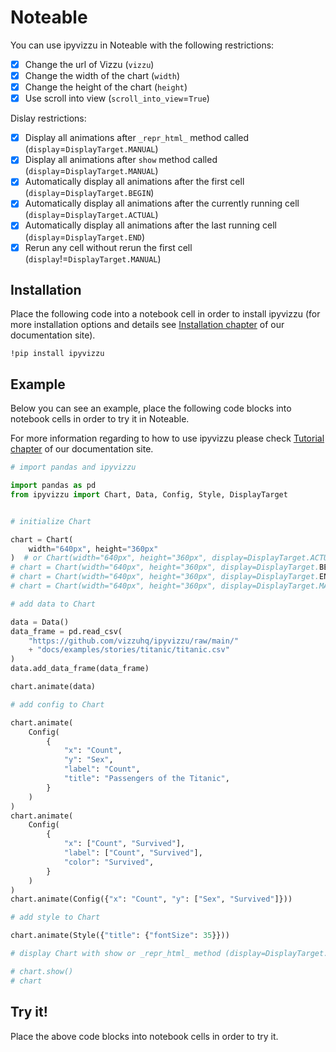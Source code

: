 # Noteable

You can use ipyvizzu in Noteable with the following restrictions:

- [x] Change the url of Vizzu (`vizzu`)
- [x] Change the width of the chart (`width`)
- [x] Change the height of the chart (`height`)
- [x] Use scroll into view (`scroll_into_view`=`True`)

Dislay restrictions:

- [x] Display all animations after `_repr_html_` method called
  (`display`=`DisplayTarget.MANUAL`)
- [x] Display all animations after `show` method called
  (`display`=`DisplayTarget.MANUAL`)
- [x] Automatically display all animations after the first cell
  (`display`=`DisplayTarget.BEGIN`)
- [x] Automatically display all animations after the currently running cell
  (`display`=`DisplayTarget.ACTUAL`)
- [x] Automatically display all animations after the last running cell
  (`display`=`DisplayTarget.END`)
- [x] Rerun any cell without rerun the first cell
  (`display`!=`DisplayTarget.MANUAL`)

## Installation

Place the following code into a notebook cell in order to install ipyvizzu (for
more installation options and details see
[Installation chapter](../../installation.md) of our documentation site).

```
!pip install ipyvizzu
```

## Example

Below you can see an example, place the following code blocks into notebook
cells in order to try it in Noteable.

For more information regarding to how to use ipyvizzu please check
[Tutorial chapter](../../tutorial/index.md) of our documentation site.

```python
# import pandas and ipyvizzu

import pandas as pd
from ipyvizzu import Chart, Data, Config, Style, DisplayTarget


# initialize Chart

chart = Chart(
    width="640px", height="360px"
)  # or Chart(width="640px", height="360px", display=DisplayTarget.ACTUAL)
# chart = Chart(width="640px", height="360px", display=DisplayTarget.BEGIN)
# chart = Chart(width="640px", height="360px", display=DisplayTarget.END)
# chart = Chart(width="640px", height="360px", display=DisplayTarget.MANUAL)
```

```python
# add data to Chart

data = Data()
data_frame = pd.read_csv(
    "https://github.com/vizzuhq/ipyvizzu/raw/main/"
    + "docs/examples/stories/titanic/titanic.csv"
)
data.add_data_frame(data_frame)

chart.animate(data)
```

```python
# add config to Chart

chart.animate(
    Config(
        {
            "x": "Count",
            "y": "Sex",
            "label": "Count",
            "title": "Passengers of the Titanic",
        }
    )
)
chart.animate(
    Config(
        {
            "x": ["Count", "Survived"],
            "label": ["Count", "Survived"],
            "color": "Survived",
        }
    )
)
chart.animate(Config({"x": "Count", "y": ["Sex", "Survived"]}))
```

```python
# add style to Chart

chart.animate(Style({"title": {"fontSize": 35}}))
```

```python
# display Chart with show or _repr_html_ method (display=DisplayTarget.MANUAL)

# chart.show()
# chart
```

## Try it!

Place the above code blocks into notebook cells in order to try it.
